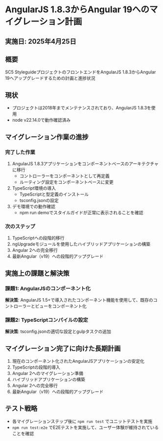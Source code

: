 # AngularJS 1.8.3からAngular 19へのマイグレーション計画

## 実施日: 2025年4月25日

## 概要

SC5 StyleguideプロジェクトのフロントエンドをAngularJS 1.8.3からAngular 19へアップグレードするための計画と進捗状況

## 現状

- プロジェクトは2018年までメンテナンスされており、AngularJS 1.8.3を使用
- node v22.14.0で動作確認済み

## マイグレーション作業の進捗

### 完了した作業
1. AngularJS 1.8.3アプリケーションをコンポーネントベースのアーキテクチャに移行
   - コントローラーをコンポーネントとして再定義
   - ルーティング設定をコンポーネントベースに変更
2. TypeScript環境の導入
   - TypeScriptと型定義のインストール
   - tsconfig.jsonの設定
3. デモ環境での動作確認
   - npm run demoでスタイルガイドが正常に表示されることを確認

### 次のステップ
1. TypeScriptへの段階的移行
2. ngUpgradeモジュールを使用したハイブリッドアプリケーションの構築
3. Angular 2への完全移行
4. 最新Angular（v19）への段階的アップグレード

## 実施上の課題と解決策

### 課題1: AngularJSのコンポーネント化
**解決策**: AngularJS 1.5+で導入されたコンポーネント機能を使用して、既存のコントローラーとビューをコンポーネント化

### 課題2: TypeScriptコンパイルの設定
**解決策**: tsconfig.jsonの適切な設定とgulpタスクの追加

## マイグレーション完了に向けた長期計画

1. 現在のコンポーネント化されたAngularJSアプリケーションの安定化
2. TypeScriptの段階的導入
3. Angular 2へのマイグレーション準備
4. ハイブリッドアプリケーションの構築
5. Angular 2への完全移行
6. 最新Angular（v19）への段階的アップグレード

## テスト戦略

- 各マイグレーションステップ後に `npm run test` でユニットテストを実施
- `npm run test:e2e` でE2Eテストを実施して、ユーザー体験が維持されていることを確認
